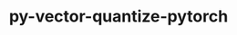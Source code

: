 ---
title: "py-vector-quantize-pytorch"
layout: cache
categories: [package, develop-2024-01-21]
meta: {"versions": ["0.3.9"], "compilers": ["apple-clang@=15.0.0", "gcc@=11.3.0"], "oss": ["ubuntu22.04", "ventura"], "platforms": ["darwin", "linux"], "targets": ["aarch64", "x86_64_v3"], "stacks": ["ml-darwin-aarch64-mps", "ml-linux-x86_64-cpu", "ml-linux-x86_64-cuda", "root"], "num_specs": 3, "num_specs_by_stack": {"root": 3, "ml-darwin-aarch64-mps": 1, "ml-linux-x86_64-cuda": 1, "ml-linux-x86_64-cpu": 1}}
spec_details: [{"hash": "6qb6qjxohlypmz3mmpajudeftlsahsa4", "compiler": "apple-clang@=15.0.0", "versions": ["0.3.9"], "os": "ventura", "platform": "darwin", "target": "aarch64", "variants": ["build_system=python_pip"], "stacks": ["root", "ml-darwin-aarch64-mps"], "size": "-", "tarball": "https://binaries.spack.io/develop-2024-01-21/build_cache/darwin-ventura-aarch64/apple-clang-15.0.0/py-vector-quantize-pytorch-0.3.9/darwin-ventura-aarch64-apple-clang-15.0.0-py-vector-quantize-pytorch-0.3.9-6qb6qjxohlypmz3mmpajudeftlsahsa4.spack"}, {"hash": "5iqs7iruri7ymbr3ghqtyfjkllt6ey4d", "compiler": "gcc@=11.3.0", "versions": ["0.3.9"], "os": "ubuntu22.04", "platform": "linux", "target": "x86_64_v3", "variants": ["build_system=python_pip"], "stacks": ["ml-linux-x86_64-cuda", "root"], "size": "-", "tarball": "https://binaries.spack.io/develop-2024-01-21/build_cache/linux-ubuntu22.04-x86_64_v3/gcc-11.3.0/py-vector-quantize-pytorch-0.3.9/linux-ubuntu22.04-x86_64_v3-gcc-11.3.0-py-vector-quantize-pytorch-0.3.9-5iqs7iruri7ymbr3ghqtyfjkllt6ey4d.spack"}, {"hash": "5zdjvbvugcniurxj5dgzqa2u5gw6hg2r", "compiler": "gcc@=11.3.0", "versions": ["0.3.9"], "os": "ubuntu22.04", "platform": "linux", "target": "x86_64_v3", "variants": ["build_system=python_pip"], "stacks": ["ml-linux-x86_64-cpu", "root"], "size": "-", "tarball": "https://binaries.spack.io/develop-2024-01-21/build_cache/linux-ubuntu22.04-x86_64_v3/gcc-11.3.0/py-vector-quantize-pytorch-0.3.9/linux-ubuntu22.04-x86_64_v3-gcc-11.3.0-py-vector-quantize-pytorch-0.3.9-5zdjvbvugcniurxj5dgzqa2u5gw6hg2r.spack"}]
---